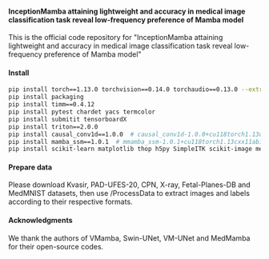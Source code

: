 #### InceptionMamba attaining lightweight and accuracy in medical image classification task reveal low-frequency preference of Mamba model
This is the official code repository for "InceptionMamba attaining lightweight and accuracy in medical image classification task reveal low-frequency preference of Mamba model"
#### Install
```bash
pip install torch==1.13.0 torchvision==0.14.0 torchaudio==0.13.0 --extra-index-url https://download.pytorch.org/whl/cu117
pip install packaging
pip install timm==0.4.12
pip install pytest chardet yacs termcolor
pip install submitit tensorboardX
pip install triton==2.0.0
pip install causal_conv1d==1.0.0  # causal_conv1d-1.0.0+cu118torch1.13cxx11abiFALSE-cp38-cp38-linux_x86_64.whl
pip install mamba_ssm==1.0.1  # mmamba_ssm-1.0.1+cu118torch1.13cxx11abiFALSE-cp38-cp38-linux_x86_64.whl
pip install scikit-learn matplotlib thop h5py SimpleITK scikit-image medpy yacs
```
#### Prepare data
Please download Kvasir, PAD-UFES-20, CPN, X-ray, Fetal-Planes-DB and MedMNIST datasets, then use /ProcessData to extract images and labels according to their respective formats.
#### Acknowledgments
We thank the authors of VMamba, Swin-UNet, VM-UNet and MedMamba for their open-source codes.
